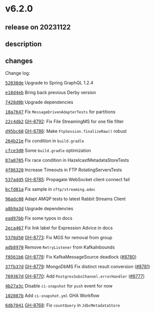 # v6.2.0

## release on 20231122

## description

## changes

Change log:

<a class="commit-link" data-hovercard-type="commit" data-hovercard-url="https://github.com/spring-projects/spring-integration/commit/52030de72a92eaf65f7af802467813450d57eaac/hovercard" href="https://github.com/spring-projects/spring-integration/commit/52030de72a92eaf65f7af802467813450d57eaac"><tt>52030de</tt></a> Upgrade to Spring GraphQL 1.2.4

<a class="commit-link" data-hovercard-type="commit" data-hovercard-url="https://github.com/spring-projects/spring-integration/commit/e18d4ebdbb9b74cc305cf1b10f4b619300ce7094/hovercard" href="https://github.com/spring-projects/spring-integration/commit/e18d4ebdbb9b74cc305cf1b10f4b619300ce7094"><tt>e18d4eb</tt></a> Bring back previous Derby version

<a class="commit-link" data-hovercard-type="commit" data-hovercard-url="https://github.com/spring-projects/spring-integration/commit/7428d0b9b2d799570cc58cae47d856aaaa6d64ee/hovercard" href="https://github.com/spring-projects/spring-integration/commit/7428d0b9b2d799570cc58cae47d856aaaa6d64ee"><tt>7428d0b</tt></a> Upgrade dependencies

<a class="commit-link" data-hovercard-type="commit" data-hovercard-url="https://github.com/spring-projects/spring-integration/commit/10a764729c843db53e4e635b17c3b592a228f43c/hovercard" href="https://github.com/spring-projects/spring-integration/commit/10a764729c843db53e4e635b17c3b592a228f43c"><tt>10a7647</tt></a> Fix <code>MessageDrivenAdapterTests</code> for partitions

<a class="commit-link" data-hovercard-type="commit" data-hovercard-url="https://github.com/spring-projects/spring-integration/commit/22c4db291b5ec02714d279cb13a0b4f2d6019a8c/hovercard" href="https://github.com/spring-projects/spring-integration/commit/22c4db291b5ec02714d279cb13a0b4f2d6019a8c"><tt>22c4db2</tt></a> <a class="issue-link js-issue-link" data-error-text="Failed to load title" data-id="1983940247" data-permission-text="Title is private" data-url="https://github.com/spring-projects/spring-integration/issues/8792" data-hovercard-type="issue" data-hovercard-url="/spring-projects/spring-integration/issues/8792/hovercard" href="https://github.com/spring-projects/spring-integration/issues/8792">GH-8792</a>: Fix File StreamingMS for one file filter

<a class="commit-link" data-hovercard-type="commit" data-hovercard-url="https://github.com/spring-projects/spring-integration/commit/d95bc681ddd854cac4796da71da836d7e52eeefb/hovercard" href="https://github.com/spring-projects/spring-integration/commit/d95bc681ddd854cac4796da71da836d7e52eeefb"><tt>d95bc68</tt></a> <a class="issue-link js-issue-link" data-error-text="Failed to load title" data-id="1972468558" data-permission-text="Title is private" data-url="https://github.com/spring-projects/spring-integration/issues/8786" data-hovercard-type="issue" data-hovercard-url="/spring-projects/spring-integration/issues/8786/hovercard" href="https://github.com/spring-projects/spring-integration/issues/8786">GH-8786</a>: Make <code>FtpSession.finalizeRaw()</code> robust

<a class="commit-link" data-hovercard-type="commit" data-hovercard-url="https://github.com/spring-projects/spring-integration/commit/264b21eda79ea199d0354f8847fb7275cf9a5a5d/hovercard" href="https://github.com/spring-projects/spring-integration/commit/264b21eda79ea199d0354f8847fb7275cf9a5a5d"><tt>264b21e</tt></a> Fix condition in <code>build.gradle</code>

<a class="commit-link" data-hovercard-type="commit" data-hovercard-url="https://github.com/spring-projects/spring-integration/commit/cfce3d027fb54dcaf5ef9b9820cf58e6526e01f8/hovercard" href="https://github.com/spring-projects/spring-integration/commit/cfce3d027fb54dcaf5ef9b9820cf58e6526e01f8"><tt>cfce3d0</tt></a> Some <code>build.gradle</code> optimization

<a class="commit-link" data-hovercard-type="commit" data-hovercard-url="https://github.com/spring-projects/spring-integration/commit/87a070598532fd8b47bc0d732346d584bf52f0d0/hovercard" href="https://github.com/spring-projects/spring-integration/commit/87a070598532fd8b47bc0d732346d584bf52f0d0"><tt>87a0705</tt></a> Fix race condition in HazelcastMetadataStoreTests

<a class="commit-link" data-hovercard-type="commit" data-hovercard-url="https://github.com/spring-projects/spring-integration/commit/4f863202282475debf256d590846e06fce5cdc31/hovercard" href="https://github.com/spring-projects/spring-integration/commit/4f863202282475debf256d590846e06fce5cdc31"><tt>4f86320</tt></a> Increase Timeouts in FTP RotatingServersTests

<a class="commit-link" data-hovercard-type="commit" data-hovercard-url="https://github.com/spring-projects/spring-integration/commit/537add5cf0a75c34950cedd5231e2b58c344ea05/hovercard" href="https://github.com/spring-projects/spring-integration/commit/537add5cf0a75c34950cedd5231e2b58c344ea05"><tt>537add5</tt></a> <a class="issue-link js-issue-link" data-error-text="Failed to load title" data-id="1971353535" data-permission-text="Title is private" data-url="https://github.com/spring-projects/spring-integration/issues/8785" data-hovercard-type="issue" data-hovercard-url="/spring-projects/spring-integration/issues/8785/hovercard" href="https://github.com/spring-projects/spring-integration/issues/8785">GH-8785</a>: Propagate WebSocket client connect fail

<a class="commit-link" data-hovercard-type="commit" data-hovercard-url="https://github.com/spring-projects/spring-integration/commit/bcfd81abbaf628ab2cf392f117b6598997a86553/hovercard" href="https://github.com/spring-projects/spring-integration/commit/bcfd81abbaf628ab2cf392f117b6598997a86553"><tt>bcfd81a</tt></a> Fix sample in <code>sftp/streaming.adoc</code>

<a class="commit-link" data-hovercard-type="commit" data-hovercard-url="https://github.com/spring-projects/spring-integration/commit/96adc08ad867bdd3a267a7a004e9998d6167d11d/hovercard" href="https://github.com/spring-projects/spring-integration/commit/96adc08ad867bdd3a267a7a004e9998d6167d11d"><tt>96adc08</tt></a> Adapt AMQP tests to latest Rabbit Streams Client

<a class="commit-link" data-hovercard-type="commit" data-hovercard-url="https://github.com/spring-projects/spring-integration/commit/a8b9a3d844184e0417e44a497855338a3eb805ca/hovercard" href="https://github.com/spring-projects/spring-integration/commit/a8b9a3d844184e0417e44a497855338a3eb805ca"><tt>a8b9a3d</tt></a> Upgrade dependencies

<a class="commit-link" data-hovercard-type="commit" data-hovercard-url="https://github.com/spring-projects/spring-integration/commit/ead97bba855b3342b153b3d83b320e68cd242893/hovercard" href="https://github.com/spring-projects/spring-integration/commit/ead97bba855b3342b153b3d83b320e68cd242893"><tt>ead97bb</tt></a> Fix some typos in docs

<a class="commit-link" data-hovercard-type="commit" data-hovercard-url="https://github.com/spring-projects/spring-integration/commit/2eca4674231222362a65662d3d2e2fa52c381681/hovercard" href="https://github.com/spring-projects/spring-integration/commit/2eca4674231222362a65662d3d2e2fa52c381681"><tt>2eca467</tt></a> Fix link label for Expression Advice in docs

<a class="commit-link" data-hovercard-type="commit" data-hovercard-url="https://github.com/spring-projects/spring-integration/commit/5370d509321cd683840ae16521b94e7d0cac12ae/hovercard" href="https://github.com/spring-projects/spring-integration/commit/5370d509321cd683840ae16521b94e7d0cac12ae"><tt>5370d50</tt></a> <a class="issue-link js-issue-link" data-error-text="Failed to load title" data-id="1958765508" data-permission-text="Title is private" data-url="https://github.com/spring-projects/spring-integration/issues/8773" data-hovercard-type="issue" data-hovercard-url="/spring-projects/spring-integration/issues/8773/hovercard" href="https://github.com/spring-projects/spring-integration/issues/8773">GH-8773</a>: Fix MGS for removal from group

<a class="commit-link" data-hovercard-type="commit" data-hovercard-url="https://github.com/spring-projects/spring-integration/commit/adb89706dec00305ee24e620c2ca57126661a059/hovercard" href="https://github.com/spring-projects/spring-integration/commit/adb89706dec00305ee24e620c2ca57126661a059"><tt>adb8970</tt></a> Remove <code>RetryListener</code> from KafkaInbounds

<a class="commit-link" data-hovercard-type="commit" data-hovercard-url="https://github.com/spring-projects/spring-integration/commit/f0561b610d0c651b4c90e91851d875b8edb499f5/hovercard" href="https://github.com/spring-projects/spring-integration/commit/f0561b610d0c651b4c90e91851d875b8edb499f5"><tt>f0561b6</tt></a> <a class="issue-link js-issue-link" data-error-text="Failed to load title" data-id="1963869189" data-permission-text="Title is private" data-url="https://github.com/spring-projects/spring-integration/issues/8778" data-hovercard-type="issue" data-hovercard-url="/spring-projects/spring-integration/issues/8778/hovercard" href="https://github.com/spring-projects/spring-integration/issues/8778">GH-8778</a>: Fix KafkaMessageSource deadlock (<a class="issue-link js-issue-link" data-error-text="Failed to load title" data-id="1964069542" data-permission-text="Title is private" data-url="https://github.com/spring-projects/spring-integration/issues/8780" data-hovercard-type="pull_request" data-hovercard-url="/spring-projects/spring-integration/pull/8780/hovercard" href="https://github.com/spring-projects/spring-integration/pull/8780">#8780</a>)

<a class="commit-link" data-hovercard-type="commit" data-hovercard-url="https://github.com/spring-projects/spring-integration/commit/37fb37d7d8893796149243b5b865e71cbe23fbbc/hovercard" href="https://github.com/spring-projects/spring-integration/commit/37fb37d7d8893796149243b5b865e71cbe23fbbc"><tt>37fb37d</tt></a> <a class="issue-link js-issue-link" data-error-text="Failed to load title" data-id="1963991119" data-permission-text="Title is private" data-url="https://github.com/spring-projects/spring-integration/issues/8779" data-hovercard-type="issue" data-hovercard-url="/spring-projects/spring-integration/issues/8779/hovercard" href="https://github.com/spring-projects/spring-integration/issues/8779">GH-8779</a>: MongoDbMS Fix distinct result conversion (<a class="issue-link js-issue-link" data-error-text="Failed to load title" data-id="1964185717" data-permission-text="Title is private" data-url="https://github.com/spring-projects/spring-integration/issues/8781" data-hovercard-type="pull_request" data-hovercard-url="/spring-projects/spring-integration/pull/8781/hovercard" href="https://github.com/spring-projects/spring-integration/pull/8781">#8781</a>)

<a class="commit-link" data-hovercard-type="commit" data-hovercard-url="https://github.com/spring-projects/spring-integration/commit/769367deeaa11883b5e72bb96de0ed529302e6ce/hovercard" href="https://github.com/spring-projects/spring-integration/commit/769367deeaa11883b5e72bb96de0ed529302e6ce"><tt>769367d</tt></a> <a class="issue-link js-issue-link" data-error-text="Failed to load title" data-id="1954074411" data-permission-text="Title is private" data-url="https://github.com/spring-projects/spring-integration/issues/8770" data-hovercard-type="issue" data-hovercard-url="/spring-projects/spring-integration/issues/8770/hovercard" href="https://github.com/spring-projects/spring-integration/issues/8770">GH-8770</a>: Add <code>PostgresSubsChannel.errorHandler</code> (<a class="issue-link js-issue-link" data-error-text="Failed to load title" data-id="1961704128" data-permission-text="Title is private" data-url="https://github.com/spring-projects/spring-integration/issues/8777" data-hovercard-type="pull_request" data-hovercard-url="/spring-projects/spring-integration/pull/8777/hovercard" href="https://github.com/spring-projects/spring-integration/pull/8777">#8777</a>)

<a class="commit-link" data-hovercard-type="commit" data-hovercard-url="https://github.com/spring-projects/spring-integration/commit/4b27a3c521486ed63f79ea578e52813b77118318/hovercard" href="https://github.com/spring-projects/spring-integration/commit/4b27a3c521486ed63f79ea578e52813b77118318"><tt>4b27a3c</tt></a> Disable <code>ci-snapshot</code> for <code>push</code> event for now

<a class="commit-link" data-hovercard-type="commit" data-hovercard-url="https://github.com/spring-projects/spring-integration/commit/102087b07ac129f97f442f2aaaba5148229d890d/hovercard" href="https://github.com/spring-projects/spring-integration/commit/102087b07ac129f97f442f2aaaba5148229d890d"><tt>102087b</tt></a> Add <code>ci-snapshot.yml</code> GHA Workflow

<a class="commit-link" data-hovercard-type="commit" data-hovercard-url="https://github.com/spring-projects/spring-integration/commit/6db704158f012f04aedd1d69c2607364b425902c/hovercard" href="https://github.com/spring-projects/spring-integration/commit/6db704158f012f04aedd1d69c2607364b425902c"><tt>6db7041</tt></a> <a class="issue-link js-issue-link" data-error-text="Failed to load title" data-id="1948277316" data-permission-text="Title is private" data-url="https://github.com/spring-projects/spring-integration/issues/8768" data-hovercard-type="issue" data-hovercard-url="/spring-projects/spring-integration/issues/8768/hovercard" href="https://github.com/spring-projects/spring-integration/issues/8768">GH-8768</a>: Fix <code>countQuery</code> in <code>JdbcMetadataStore</code>


